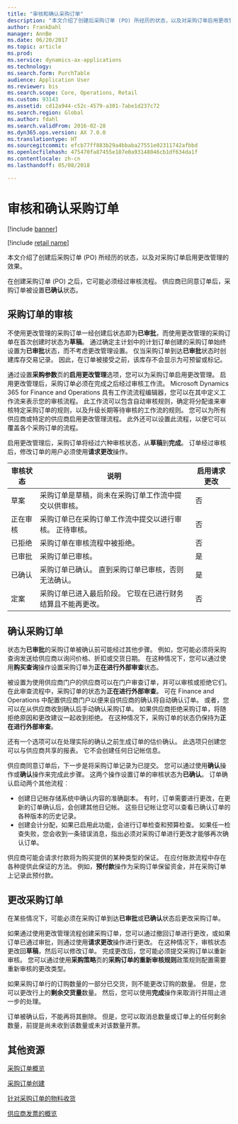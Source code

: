 ```yaml
---
title: "审核和确认采购订单"
description: "本文介绍了创建后采购订单 (PO) 所经历的状态，以及对采购订单启用更改管理的效果。"
author: FrankDahl
manager: AnnBe
ms.date: 06/20/2017
ms.topic: article
ms.prod: 
ms.service: dynamics-ax-applications
ms.technology: 
ms.search.form: PurchTable
audience: Application User
ms.reviewer: bis
ms.search.scope: Core, Operations, Retail
ms.custom: 93143
ms.assetid: cd12a944-c52c-4579-a301-7abe1d237c72
ms.search.region: Global
ms.author: fdahl
ms.search.validFrom: 2016-02-28
ms.dyn365.ops.version: AX 7.0.0
ms.translationtype: HT
ms.sourcegitcommit: efcb77ff883b29a4bbaba27551e02311742afbbd
ms.openlocfilehash: 475470fa87455e187e0a93148046cb1df634da1f
ms.contentlocale: zh-cn
ms.lasthandoff: 05/08/2018

---
```


# <a name="approve-and-confirm-purchase-orders"></a>审核和确认采购订单

[!include [banner](../includes/banner.md)]

[!include [retail name](../includes/retail-name.md)]

本文介绍了创建后采购订单 (PO) 所经历的状态，以及对采购订单启用更改管理的效果。

在创建采购订单 (PO) 之后，它可能必须经过审核流程。 供应商已同意订单后，采购订单被设置**已确认**状态。

## <a name="approval-of-purchase-orders"></a>采购订单的审核
不使用更改管理的采购订单一经创建后状态即为**已审批**，而使用更改管理的采购订单在首次创建时状态为**草稿**。 通过确定主计划中的计划订单创建的采购订单始终设置为**已审批**状态，而不考虑更改管理设置。 仅当采购订单到达**已审批**状态时创建库存交易记录。 因此，在订单被接受之前，该库存不会显示为可预留或标记。  

通过设置**采购参数**页的**启用更改管理**选项，您可以为采购订单启用更改管理。 启用更改管理后，采购订单必须在完成之后经过审核工作流。 Microsoft Dynamics 365 for Finance and Operations 具有工作流流程编辑器，您可以在其中定义工作流来表示您的审核流程。 此工作流可以包含自动审核规则，确定将分配谁来审核特定采购订单的规则，以及升级长期等待审核的工作流的规则。 您可以为所有供应商或特定的供应商启用更改管理流程。 此外还可以设置此流程，以便它可以覆盖各个采购订单的流程。  

启用更改管理后，采购订单将经过六种审核状态，从**草稿**到**完成**。 订单经过审核后，修改订单的用户必须使用**请求更改**操作。

| 审核状态 | 说明                                                                      | 启用请求更改 |
|-----------------|----------------------------------------------------------------------------------|---------------------------|
| 草案           | 采购订单是草稿，尚未在采购订单工作流中提交以供审核。     | 否                        |
| 正在审核       | 采购订单已在采购订单工作流中提交以进行审核。 正待审核。       | 否                        |
| 已拒绝        | 采购订单在审核流程中被拒绝。                                 | 否                        |
| 已审批        | 采购订单已审核。                                                             | 是                       |
| 已确认       | 采购订单已确认。 直到采购订单已审核，否则无法确认。        | 是                       |
| 定案       | 采购订单已进入最后阶段。 它现在已进行财务结算且不能再更改。 | 否                        |

## <a name="confirming-purchase-orders"></a>确认采购订单
状态为**已审批**的采购订单被确认前可能经过其他步骤。 例如，您可能必须将采购查询发送给供应商以询问价格、折扣或交货日期。 在这种情况下，您可以通过使用**购买查询**操作设置采购订单为**正在进行外部审查**状态。  

被设置为使用供应商门户的供应商可以在门户审查订单，并可以审核或拒绝它们。 在此审查流程中，采购订单的状态为**正在进行外部审查**。 可在 Finance and Operations 中配置供应商门户以便来自供应商的确认将自动确认订单。 或者，您可以在从供应商收到确认后手动确认采购订单。 如果供应商拒绝采购订单，将随拒绝原因和更改建议一起收到拒绝。 在这种情况下，采购订单的状态仍保持为**正在进行外部审查**。  

还有一个选项可以在处理实际的确认之前生成订单的估价确认。 此选项只创建您可以与供应商共享的报表。 它不会创建任何日记帐信息。  

供应商同意订单后，下一步是将采购订单记录为已提交。 您可以通过使用**确认**操作或**确认**操作来完成此步骤。 这两个操作设置订单的审核状态为**已确认**。 订单确认启动两个其他流程︰

-   创建日记帐存储系统中确认内容的准确副本。 有时，订单需要进行更改，在更新的订单确认后，会创建其他日记帐。 这些日记帐让您可以查看已确认订单的各种版本的历史记录。
-   创建会计分配，如果已启用此功能，会进行订单检查和预算检查。 如果任一检查失败，您会收到一条错误消息，指出必须对采购订单进行更改才能够再次确认订单。

供应商可能会请求付款将为购买提供的某种类型的保证。 在应付账款流程中存在各种提供此保证的方法。 例如，**预付款**操作为采购订单保留资金，并在采购订单上记录此预付款。

## <a name="changing-purchase-orders"></a>更改采购订单
在某些情况下，可能必须在采购订单到达**已审批**或**已确认**状态后更改采购订单。  

如果通过使用更改管理流程创建采购订单，您可以通过撤回订单进行更改，或如果订单已通过审批，则通过使用**请求更改**操作进行更改。 在这种情况下，审核状态更改回**草稿**，然后可以修改订单。 完成更改后，您可能必须提交采购订单以重新审核。 您可以通过使用**采购策略**页的**采购订单的重新审核规则**政策规则配置需要重新审核的更改类型。  

如果采购订单行的订购数量的一部分已交货，则不能更改订购的数量。 但是，您可以更改行上的**剩余交货量**数量。 然后，您可以使用**完成**操作来取消行并阻止进一步的处理。 

订单被确认后，不能再将其删除。 但是，您可以取消总数量或订单上的任何剩余数量，前提是尚未收到该数量或未对该数量开票。

<a name="additional-resources"></a>其他资源
--------

[采购订单概览](purchase-order-overview.md)

[采购订单创建](purchase-order-creation.md)

[针对采购订单的物料收货](product-receipt-against-purchase-orders.md)

[供应商发票的概览](../../financials/accounts-payable/vendor-invoices-overview.md)




